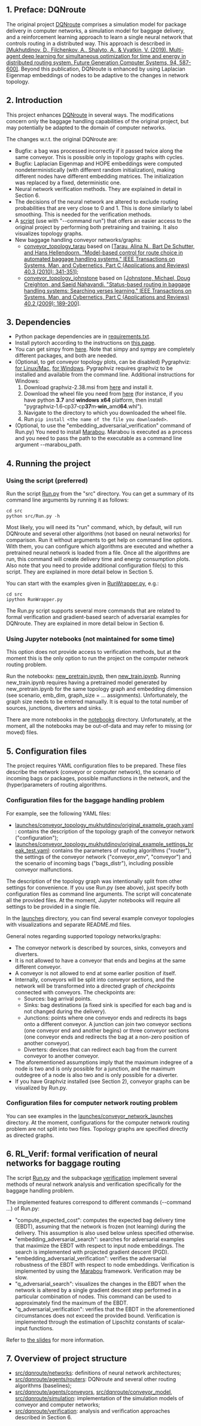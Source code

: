 ## 1. Preface: DQNroute

The original project [DQNroute](https://github.com/flyingleafe/dqnroute) comprises a simulation model for package delivery in computer networks, a simulation model for baggage delivery, and a reinforcement learning approach to learn a single neural network that controls routing in a distributed way. This approach is described in [[Mukhutdinov, D., Filchenkov, A., Shalyto, A., & Vyatkin, V. (2019). Multi-agent deep learning for simultaneous optimization for time and energy in distributed routing system. Future Generation Computer Systems, 94, 587-600]](https://www.sciencedirect.com/science/article/pii/S0167739X18309087?casa_token=3O7gKwF4KRAAAAAA:Ia9qKHkdtgvekRjrCL_M7U5jBFpIYCVPMUagJTf88lWfjJrv6D7zNkaJyYIPj9mculdSsbLXYhI). Beyond this publication, DQNroute is enhanced by using Laplacian Eigenmap embeddings of nodes to be adaptive to the changes in network topology.

## 2. Introduction

This project enhances [DQNroute](https://github.com/flyingleafe/dqnroute) in several ways.
The modifications concern only the baggage handling capabilities of the original project, but may potentially be adapted to the domain of computer networks.

The changes w.r.t. the original DQNroute are:

* Bugfix: a bag was processed incorrectly if it passed twice along the same conveyor. This is possible only in topology graphs with cycles.
* Bugfix: Laplacian Eigenmap and HOPE embeddings were computed nondeterministically (with different random initialization), making different nodes have different embedding matrices. The initialization was replaced by a fixed, deterministic one.
* Neural network verification methods. They are explained in detail in Section 6.
* The decisions of the neural network are altered to exclude routing probabilities that are very close to 0 and 1. This is done similarly to label smoothing. This is needed for the verification methods.
* A [script](/src/Run.py) (use with "--command run") that offers an easier access to the original project by performing both pretraining and training. It also visualizes topology graphs.
* New baggage handling conveyor networks/graphs:
    * [conveyor_topology_tarau](/launches/conveyor_topology_tarau) based on [[Tarau, Alina N., Bart De Schutter, and Hans Hellendoorn. "Model-based control for route choice in automated baggage handling systems." IEEE Transactions on Systems, Man, and Cybernetics, Part C (Applications and Reviews) 40.3 (2010): 341-351]](https://ieeexplore.ieee.org/abstract/document/5382550/);
    * [conveyor_topology_johnstone](/launches/conveyor_topology_johnstone) based on [[Johnstone, Michael, Doug Creighton, and Saeid Nahavandi. "Status-based routing in baggage handling systems: Searching verses learning." IEEE Transactions on Systems, Man, and Cybernetics, Part C (Applications and Reviews) 40.2 (2009): 189-200]](https://ieeexplore.ieee.org/abstract/document/5357429/).

## 3. Dependencies

* Python package dependencies are in [requirements.txt](/requirements.txt).
* Install pytorch according to the instructions on [this page](https://pytorch.org/get-started/locally/).
* You can get simpy from [here](https://pypi.org/project/simpy/). Note that simpy and sympy are completely different packages, and both are needed.
* (Optional, to get conveyor topology plots, can be disabled) Pygraphviz: [for Linux/Mac](https://anaconda.org/anaconda/pygraphviz), [for Windows](https://anaconda.org/alubbock/pygraphviz). Pygraphviz requires graphviz to be installed and available from the command line. Additional instructions for Windows:
   1. Download graphviz-2.38.msi from [here](https://graphviz.gitlab.io/_pages/Download/Download_windows.html) and install it.
   2. Download the wheel file you need from [here](http://www.lfd.uci.edu/~gohlke/pythonlibs/#pygraphviz) (for instance, if you have python **3.7** and  **windows** **x64** platform, then install "pygraphviz‑1.6‑cp37‑cp**37**m‑**win**_amd**64**.whl").
   3. Navigate to the directory to which you downloaded the wheel file.
   4. Run ```pip install <the name of the file you downloaded>```.
* (Optional, to use the "embedding_adversarial_verification" command of Run.py) You need to install [Marabou](https://github.com/NeuralNetworkVerification/Marabou). Marabou is executed as a process and you need to pass the path to the executable as a command line argument --marabou_path.

## 4. Running the project

### Using the script (preferred)

Run the script [Run.py](/src/Run.py) from the "src" directory. You can get a summary of its command line arguments by running it as follows:
```console
cd src
python src/Run.py -h
```

Most likely, you will need its "run" command, which, by default, will run DQNroute and several other algorithms (not based on neural networks) for comparison. Run it without arguments to get help on command line options. With them, you can configure which algorithms are executed and whether a pretrained neural network is loaded from a file. Once all the algorithms are run, this command will create delivery time and energy consumption plots. Also note that you need to provide additional configuration file(s) to this script. They are explained in more detail below in Section 5.

You can start with the examples given in [RunWrapper.py](/src/RunWrapper.py), e.g.:
```console
cd src
ipython RunWrapper.py
```

The Run.py script supports several more commands that are related to formal verification and gradient-based search of adversarial examples for DQNroute. They are explained in more detail below in Section 6.

### Using Jupyter notebooks (not maintained for some time)

This option does not provide access to verification methods, but at the moment this is the only option to run the project on the computer network routing problem.

Run the notebooks: [new_pretrain.ipynb](/notebooks/new_pretrain.ipynb), then [new_train.ipynb](/notebooks/new_train.ipynb). Running new_train.ipynb requires having a pretrained model generated by new_pretrain.ipynb for the same topology graph and embedding dimension (see scenario, emb_dim, graph_size = ... assignments). Unfortunately, the graph size needs to be entered manually. It is equal to the total number of sources, junctions, diverters and sinks.

There are more notebooks in the [notebooks](/notebooks) directory. Unfortunately, at the moment, all the notebooks may be out-of-data and may refer to missing (or moved) files.

## 5. Configuration files

The project requires YAML configuration files to be prepared. These files describe the network (conveyor or computer network), the scenario of incoming bags or packages, possible malfunctions in the network, and the (hyper)parameters of routing algorithms.

### Configuration files for the baggage handling problem

For example, see the following YAML files:

* [launches/conveyor_topology_mukhutdinov/original_example_graph.yaml](/launches/conveyor_topology_mukhutdinov/original_example_graph.yaml): contains the description of the topology graph of the conveyor network ("configuration");
* [launches/conveyor_topology_mukhutdinov/original_example_settings_break_test.yaml](/launches/conveyor_topology_mukhutdinov/original_example_settings_break_test.yaml): contains the parameters of routing algorithms ("router"), the settings of the conveyor network ("conveyor_env", "conveyor") and the scenario of incoming bags ("bags_distr"), including possible conveyor malfunctions.

The description of the topology graph was intentionally split from other settings for convenience. If you use Run.py (see above), just specify both configuration files as command line arguments. The script will concatenate all the provided files. At the moment, Jupyter notebooks will require all settings to be provided in a single file.

In the [launches](/launches) directory, you can find several example conveyor topologies with visualizations and separate README.md files.

General notes regarding supported topology networks/graphs:

* The conveyor network is described by sources, sinks, conveyors and diverters.
* It is not allowed to have a conveyor that ends and begins at the same different conveyor.
* A conveyor is not allowed to end at some earlier position of itself.
* Internally, conveyors will be split into conveyor sections, and the network will be transformed into a directed graph of *checkpoints* connected with conveyors. The checkpoints are:
    * Sources: bag arrival points.
    * Sinks: bag destinations (a fixed sink is specified for each bag and is not changed during the delivery).
    * Junctions: points where one conveyor ends and redirects its bags onto a different conveyor. A junction can join two conveyor sections (one conveyor end and another begins) or three conveyor sections (one conveyor ends and redirects the bag at a non-zero position of another conveyor).
    * Diverters: devices that can redirect each bag from the current conveyor to another conveyor.
* The aforementioned assumptions imply that the maximum indegree of a node is two and is only possible for a junction, and the maximum outdegree of a node is also two and is only possible for a diverter.
* If you have Graphviz installed (see Section 2), conveyor graphs can be visualized by Run.py.

### Configuration files for computer network routing problem

You can see examples in the [launches/conveyor_network_launches](/launches/conveyor_network_launches) directory. At the moment, configurations for the computer network routing problem are not split into two files. Topology graphs are specified directly as directed graphs.

## 6. RL_Verif: formal verification of neural networks for baggage routing

The script [Run.py](/src/Run.py) and the subpackage [verification](/src/dqnroute/verification) implement several methods of neural network analysis and verification specifically for the baggage handling problem.

The implemented features correspond to different commands (--command ...) of Run.py:

* "compute_expected_cost": computes the expected bag delivery time (EBDT), assuming that the network is frozen (not learning) during the delivery. This assumption is also used below unless specified otherwise.
* "embedding_adversarial_search": searches for adversarial examples that maximize the EBDT with respect to input node embeddings. The search is implemented with projected gradient descent (PGD).
* "embedding_adversarial_verification": verifies the adversarial robustness of the EBDT with respect to node embeddings. Verification is implemented by using the [Marabou](https://github.com/NeuralNetworkVerification/Marabou) framework. Verification may be slow.
* "q_adversarial_search": visualizes the changes in the EBDT when the network is altered by a single gradient descent step performed in a particular combination of nodes. This command can be used to approximately find the maximum of the EBDT.
* "q_adversarial_verification": verifies that the EBDT in the aforementioned circumstances does not exceed the provided bound. Verification is implemented through the estimation of Lipschitz constants of scalar-input functions.

Refer to [the slides](/rl_verif.pdf) for more information.

## 7. Overview of project structure

* [src/dqnroute/networks](/src/dqnroute/networks): definitions of neural network architectures;
* [src/dqnroute/agents/routers](/src/dqnroute/agents/routers): DQNroute and several other routing algorithms (baselines);
* [src/dqnroute/agents/conveyors](/src/dqnroute/agents/conveyors), [src/dqnroute/conveyor_model](/src/dqnroute/conveyor_model), [src/dqnroute/simulation](/src/dqnroute/simulation): implementation of the simulation models of conveyor and computer networks;
* [src/dqnroute/verification](/src/dqnroute/verification): analysis and verification approaches described in Section 6.